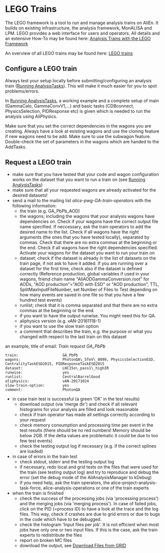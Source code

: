 # LEGO Trains

The LEGO framework is a tool to run and manage analysis trains on AliEn. It builds on existing infrastructure, the analysis framework, MonALISA and LPM. LEGO provides a web interface for users and operators. All details and an extensive How-To may be found here: [Analysis Trains with the LEGO Framework](https://twiki.cern.ch/twiki/bin/viewauth/ALICE/AnalysisTrains)

An overview of all LEGO trains may be found here: [LEGO trains](https://alimonitor.cern.ch/trains/)

## Configure a LEGO train

Always test your setup locally before submitting/configuring an analysis train \([Running AnalysisTasks](runningtasks.md)\). This will make it much easier for you to spot problems/errors.

In [Running AnalysisTasks](runningtasks.md), a working example and a complete setup of main \(GammaCalo, GammaConvV1,...\) and basic tasks \(CDBconnect, PhysicsSelection, PIDResponse etc\) is given which is needed to run the analysis using AliPhysics.

Make sure that you set the correct dependencies in the wagons you are creating. Always have a look at existing wagons and use the cloning feature if new wagons need to be add. Make sure to use the subwagon feature. Double-check the set of parameters in the wagons which are handed to the AddTasks.

## Request a LEGO train

* make sure that you have tested that your code and wagon configuration works on the dataset that you want to run a train on \(see [Running AnalysisTasks](runningtasks.md)\)
* make sure that all your requested wagons are already activated for the desired datasets!
* send a mail to the mailing list _alice-pwg-GA-train-operators_ with the following information:
  * the train \(e.g. GA\_PbPb\_AOD\)
  * the wagons; including the wagons that your analysis wagons have dependencies on. Check if your wagons have the correct output file name specified. If neccessary, ask the train operators to add the desired name to the list. Check if all wagons have the right arguments \(the ones that you have tested locally\), separated by commas. Check that there are no extra commas at the beginning or the end. Check if all wagons have the right dependencies specified. Activate your wagons for the dataset you want to run your train on
  * dataset; check if the dataset is already in the list of datasets on the train page, if not ask to have it added. If you are running over a dataset for the first time, check also if the dataset is defined correctly \(Reference production, global variables if used in your wagons, friend chain name "AliAODGammaConversion.root" for AODs, "AOD production"="AOD with ESD" or "AOD production", TTL, SplitMaxInputFileNumber, set Number of Files to Test depending on how many events are saved in one file so that you have a few hundred test events\)
  * runlist; check that it is comma separated and that there are no extra commas at the beginning or the end.
  * if you want to have the output runwise. You might need this for QA.
  * aliphysics version \(e.g. vAN-20161118-1\)
  * if you want to use the slow train option
  * a comment that describes the train, e.g. the purpose or what you changed with respect to the last train on this dataset 

an example, title of email: _Train request GA\_PbPb_

```text
train:                    GA_PbPb
wagons:                   PhotonQA\_5TeV\_0090, PhysicsSelectionESD, CentralityTaskESD2015, PIDResponseTaskESD2015
dataset:                  LHC15o\_pass1\_highIR
runwise:                  yes
runlist:                  CentralBarrelGood
aliphysics:               vAN-20171024
slow-train-option:        yes
comment:                  PhotonQA
```

* in case train test is successful \(a green 'OK' in the test results\)
  * download output \(via 'merge dir'\) and check if all relevant histograms for your analysis are filled and look reasonable
  * check if train operator has made all settings correctly according to your request
  * check memory consumption and processing time per event in the test results \(there should be no red numbers! Memory should be below 2GB. If the delta values are problematic it could be due to too few test events\)
  * check the testing output log if necessary \(e.g. if the correct splines are loaded\) 
* in case of errors in the train test
  * check stdout, stderr and the testing output log
  * if necessary, redo local and grid tests on the files that were used for the train \(see testing output log\) and try to reproduce and debug the error \(set the debug mode of the AliAnalysisManager to kDebug\)
  * if you need help, ask the train operators, the alice-project-analysis-task-force, alice-analysis-operations or one of the train experts 
* when the train is finished
  * check the success of the processing jobs \(via 'processing process'\) and the merging jobs \(via 'merging process'\). In case of failed jobs, click on the PID \(=process ID\) to have a look at the trace and the log files. This way, check if crashes are due to grid errors or due to bugs in the code which have to be debugged.
  * check the histogram 'Input files per job'. It is not efficient when most jobs have only one or two input files. If this is the case, ask the train experts to redistribute the files
  * report on broken MC files
  * download the output, see [Download Files from GRID](download.md)

